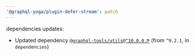 ```yaml
---
'@graphql-yoga/plugin-defer-stream': patch
---
```

dependencies updates:
  - Updated dependency [`@graphql-tools/utils@^10.0.0` ↗︎](https://www.npmjs.com/package/@graphql-tools/utils/v/10.0.0) (from `^9.2.1`, in `dependencies`)
